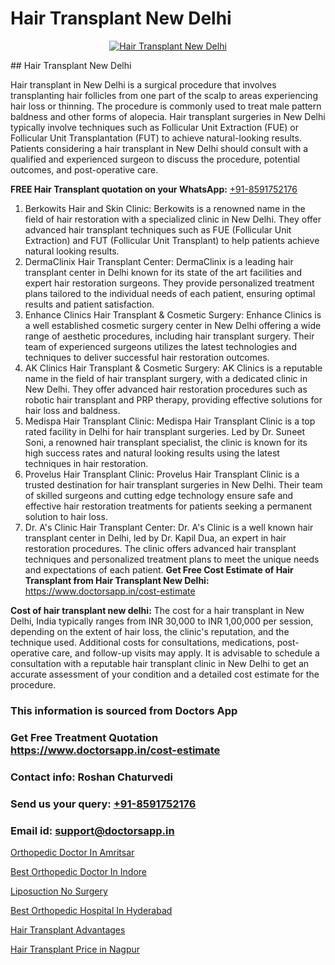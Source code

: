 # Hair Transplant New Delhi

<p align="center">
  <a href="https://doctorsapp.co.in/uploads/treatment_image/Finding%20the%20best%20hair%20clinic.jpg">
    <img src="https://doctorsapp.co.in/treatment/hair-transplant" alt="Hair Transplant New Delhi">
  </a>
</p>
## Hair Transplant New Delhi

Hair transplant in New Delhi is a surgical procedure that involves transplanting hair follicles from one part of the scalp to areas experiencing hair loss or thinning. The procedure is commonly used to treat male pattern baldness and other forms of alopecia. Hair transplant surgeries in New Delhi typically involve techniques such as Follicular Unit Extraction (FUE) or Follicular Unit Transplantation (FUT) to achieve natural-looking results. Patients considering a hair transplant in New Delhi should consult with a qualified and experienced surgeon to discuss the procedure, potential outcomes, and post-operative care.

**FREE Hair Transplant quotation on your WhatsApp:**  [+91-8591752176](https://api.whatsapp.com/send?phone=8591752176)

1) Berkowits Hair and Skin Clinic: Berkowits is a renowned name in the field of hair restoration with a specialized clinic in New Delhi. They offer advanced hair transplant techniques such as FUE (Follicular Unit Extraction) and FUT (Follicular Unit Transplant) to help patients achieve natural looking results.
2) DermaClinix   Hair Transplant Center: DermaClinix is a leading hair transplant center in Delhi known for its state of the art facilities and expert hair restoration surgeons. They provide personalized treatment plans tailored to the individual needs of each patient, ensuring optimal results and patient satisfaction.
3) Enhance Clinics   Hair Transplant & Cosmetic Surgery: Enhance Clinics is a well established cosmetic surgery center in New Delhi offering a wide range of aesthetic procedures, including hair transplant surgery. Their team of experienced surgeons utilizes the latest technologies and techniques to deliver successful hair restoration outcomes.
4) AK Clinics   Hair Transplant & Cosmetic Surgery: AK Clinics is a reputable name in the field of hair transplant surgery, with a dedicated clinic in New Delhi. They offer advanced hair restoration procedures such as robotic hair transplant and PRP therapy, providing effective solutions for hair loss and baldness.
5) Medispa Hair Transplant Clinic: Medispa Hair Transplant Clinic is a top rated facility in Delhi for hair transplant surgeries. Led by Dr. Suneet Soni, a renowned hair transplant specialist, the clinic is known for its high success rates and natural looking results using the latest techniques in hair restoration.
6) Provelus Hair Transplant Clinic: Provelus Hair Transplant Clinic is a trusted destination for hair transplant surgeries in New Delhi. Their team of skilled surgeons and cutting edge technology ensure safe and effective hair restoration treatments for patients seeking a permanent solution to hair loss.
7) Dr. A's Clinic   Hair Transplant Center: Dr. A's Clinic is a well known hair transplant center in Delhi, led by Dr. Kapil Dua, an expert in hair restoration procedures. The clinic offers advanced hair transplant techniques and personalized treatment plans to meet the unique needs and expectations of each patient.
**Get Free Cost Estimate of Hair Transplant from Hair Transplant New Delhi:** https://www.doctorsapp.in/cost-estimate

**Cost of hair transplant new delhi:**
The cost for a hair transplant in New Delhi, India typically ranges from INR 30,000 to INR 1,00,000 per session, depending on the extent of hair loss, the clinic's reputation, and the technique used. Additional costs for consultations, medications, post-operative care, and follow-up visits may apply. It is advisable to schedule a consultation with a reputable hair transplant clinic in New Delhi to get an accurate assessment of your condition and a detailed cost estimate for the procedure.

### This information is sourced from Doctors App 
### Get Free Treatment Quotation https://www.doctorsapp.in/cost-estimate
### Contact info: Roshan Chaturvedi 
### Send us your query: [+91-8591752176](https://api.whatsapp.com/send?phone=8591752176) 
### Email id: support@doctorsapp.in

[Orthopedic Doctor In Amritsar](https://www.linkedin.com/pulse/orthopedic-doctor-amritsar-knee-replacement-treatment-zbuse?trackingId=VTrweZ%2BKGkgUDrvIs0AwnA%3D%3D&lipi=urn%3Ali%3Apage%3Ad_flagship3_company_admin%3B%2FMzkEXxJRqGf2zEVBOlEsA%3D%3D)

[Best Orthopedic Doctor In Indore](https://www.linkedin.com/pulse/best-orthopedic-doctor-indore-doctorsapp-khulna-vpxee/?lipi=urn%3Ali%3Apage%3Ad_flagship3_publishing_published%3B6s0HL1EnS62Kk1Ppug3b7A%3D%3D)

[Liposuction No Surgery](https://medium.com/@manish632504/liposuction-no-surgery-774ff362550c)

[Best Orthopedic Hospital In Hyderabad](https://medium.com/@vimalrana22/best-orthopedic-hospital-in-hyderabad-e7492a968a31)

[Hair Transplant Advantages](https://doctors-apps.github.io/doctorsapp/hair-transplant-advantages)

[Hair Transplant Price in Nagpur](https://doctors-apps.github.io/doctorsapp/hair-transplant-price-in-nagpur)

